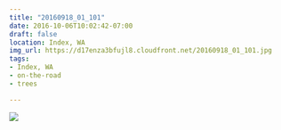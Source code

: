 ```yaml
---
title: "20160918_01_101"
date: 2016-10-06T10:02:42-07:00
draft: false
location: Index, WA
img_url: https://d17enza3bfujl8.cloudfront.net/20160918_01_101.jpg
tags:
- Index, WA
- on-the-road
- trees

---
```


![](https://d17enza3bfujl8.cloudfront.net/20160918_01_101.jpg)

